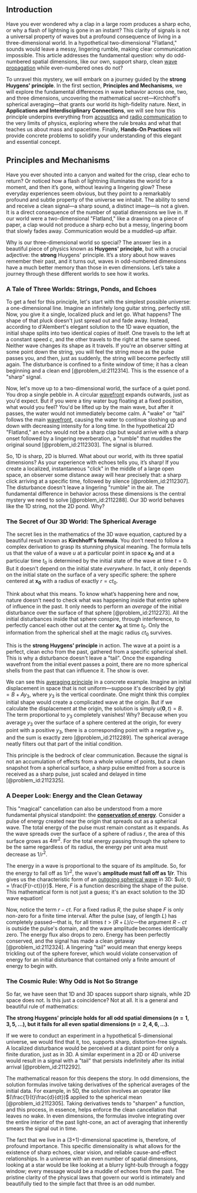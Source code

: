 ## Introduction
Have you ever wondered why a clap in a large room produces a sharp echo, or why a flash of lightning is gone in an instant? This clarity of signals is not a universal property of waves but a profound consequence of living in a three-dimensional world. In a hypothetical two-dimensional "Flatland," sounds would leave a messy, lingering rumble, making clear communication impossible. This article addresses the fundamental question: why do odd-numbered spatial dimensions, like our own, support sharp, clean [wave propagation](@article_id:143569) while even-numbered ones do not?

To unravel this mystery, we will embark on a journey guided by the **strong Huygens' principle**. In the first section, **Principles and Mechanisms**, we will explore the fundamental differences in wave behavior across one, two, and three dimensions, uncovering the mathematical secret—Kirchhoff's spherical averaging—that grants our world its high-fidelity nature. Next, in **Applications and Interdisciplinary Connections**, we will see how this principle underpins everything from [acoustics](@article_id:264841) and [radio communication](@article_id:270583) to the very limits of physics, exploring where the rule breaks and what that teaches us about mass and spacetime. Finally, **Hands-On Practices** will provide concrete problems to solidify your understanding of this elegant and essential concept.

## Principles and Mechanisms

Have you ever shouted into a canyon and waited for the crisp, clear echo to return? Or noticed how a flash of lightning illuminates the world for a moment, and then it’s gone, without leaving a lingering glow? These everyday experiences seem obvious, but they point to a remarkably profound and subtle property of the universe we inhabit. The ability to send and receive a clean signal—a sharp sound, a distinct image—is not a given. It is a direct consequence of the number of spatial dimensions we live in. If our world were a two-dimensional "Flatland," like a drawing on a piece of paper, a clap would not produce a sharp echo but a messy, lingering boom that slowly fades away. Communication would be a muddled-up affair.

Why is our three-dimensional world so special? The answer lies in a beautiful piece of physics known as **Huygens' principle**, but with a crucial adjective: the **strong** Huygens' principle. It’s a story about how waves remember their past, and it turns out, waves in odd-numbered dimensions have a much better memory than those in even dimensions. Let’s take a journey through these different worlds to see how it works.

### A Tale of Three Worlds: Strings, Ponds, and Echoes

To get a feel for this principle, let's start with the simplest possible universe: a one-dimensional line. Imagine an infinitely long guitar string, perfectly still. Now, you give it a single, localized pluck and let go. What happens? The shape of that pluck doesn't just spread out and fade away. Instead, according to d'Alembert's elegant solution to the 1D wave equation, the initial shape splits into two identical copies of itself. One travels to the left at a constant speed $c$, and the other travels to the right at the same speed. Neither wave changes its shape as it travels. If you're an observer sitting at some point down the string, you will feel the string move as the pulse passes you, and then, just as suddenly, the string will become perfectly still again. The disturbance is confined to a finite window of time; it has a clean beginning and a clean end [@problem_id:2112314]. This is the essence of a "sharp" signal.

Now, let's move up to a two-dimensional world, the surface of a quiet pond. You drop a single pebble in. A circular [wavefront](@article_id:197462) expands outwards, just as you'd expect. But if you were a tiny water bug floating at a fixed position, what would you feel? You'd be lifted up by the main wave, but after it passes, the water would not immediately become calm. A "wake" or "tail" follows the main [wavefront](@article_id:197462), causing the water to continue sloshing up and down with decreasing intensity for a long time. In the hypothetical 2D "Flatland," an echo would not be a sharp clap but would arrive with a sharp onset followed by a lingering reverberation, a "rumble" that muddles the original sound [@problem_id:2112303]. The signal is blurred.

So, 1D is sharp, 2D is blurred. What about our world, with its three spatial dimensions? As your experience with echoes tells you, it’s sharp! If you create a localized, instantaneous "click" in the middle of a large open space, an observer some distance away will hear precisely that: a sharp click arriving at a specific time, followed by silence [@problem_id:2112307]. The disturbance doesn't leave a lingering "rumble" in the air. The fundamental difference in behavior across these dimensions is the central mystery we need to solve [@problem_id:2112288]. Our 3D world behaves like the 1D string, not the 2D pond. Why?

### The Secret of Our 3D World: The Spherical Average

The secret lies in the mathematics of the 3D wave equation, captured by a beautiful result known as **Kirchhoff's formula**. You don’t need to follow a complex derivation to grasp its stunning physical meaning. The formula tells us that the value of a wave $u$ at a particular point in space $\mathbf{x_0}$ and at a particular time $t_0$ is determined by the initial state of the wave at time $t=0$. But it doesn't depend on the initial state *everywhere*. In fact, it only depends on the initial state on the surface of a very specific sphere: the sphere centered at $\mathbf{x_0}$ with a radius of exactly $r = ct_0$.

Think about what this means. To know what’s happening here and now, nature doesn't need to check what was happening inside that entire sphere of influence in the past. It only needs to perform an *average* of the initial disturbance over the surface of that sphere [@problem_id:2112273]. All the initial disturbances inside that sphere conspire, through interference, to perfectly cancel each other out at the center $\mathbf{x_0}$ at time $t_0$. Only the information from the spherical shell at the magic radius $ct_0$ survives.

This is the **strong Huygens' principle** in action. The wave at a point is a perfect, clean echo from the past, gathered from a specific spherical shell. This is why a disturbance doesn't leave a "tail". Once the expanding wavefront from the initial event passes a point, there are no more spherical shells from the past that can influence it. The show is over.

We can see this [averaging principle](@article_id:172588) in a concrete example. Imagine an initial displacement in space that is not uniform—suppose it's described by $g(\mathbf{y}) = B + A y_3$, where $y_3$ is the vertical coordinate. One might think this complex initial shape would create a complicated wave at the origin. But if we calculate the displacement at the origin, the solution is simply $u(\mathbf{0}, t) = B$. The term proportional to $y_3$ completely vanishes! Why? Because when you average $y_3$ over the surface of a sphere centered at the origin, for every point with a positive $y_3$, there is a corresponding point with a negative $y_3$, and the sum is exactly zero [@problem_id:2112289]. The spherical average neatly filters out that part of the initial condition.

This principle is the bedrock of clear communication. Because the signal is not an accumulation of effects from a whole volume of points, but a clean snapshot from a spherical surface, a sharp pulse emitted from a source is received as a sharp pulse, just scaled and delayed in time [@problem_id:2112325].

### A Deeper Look: Energy and the Clean Getaway

This "magical" cancellation can also be understood from a more fundamental physical standpoint: the **[conservation of energy](@article_id:140020)**. Consider a pulse of energy created near the origin that spreads out as a spherical wave. The total energy of the pulse must remain constant as it expands. As the wave spreads over the surface of a sphere of radius $r$, the area of this surface grows as $4\pi r^2$. For the total energy passing through the sphere to be the same regardless of its radius, the energy per unit area must decrease as $1/r^2$.

The energy in a wave is proportional to the square of its amplitude. So, for the energy to fall off as $1/r^2$, the wave's **amplitude must fall off as $1/r$**. This gives us the characteristic form of an [outgoing spherical wave](@article_id:201097) in 3D: $u(r, t) = \frac{F(r-ct)}{r}$. Here, $F$ is a function describing the shape of the pulse. This mathematical form is not just a guess; it's an exact solution to the 3D wave equation!

Now, notice the term $r-ct$. For a fixed radius $R$, the pulse shape $F$ is only non-zero for a finite time interval. After the pulse (say, of length $L$) has completely passed—that is, for all times $t \gt (R+L)/c$—the argument $R-ct$ is outside the pulse's domain, and the wave amplitude becomes identically zero. The energy flux also drops to zero. Energy has been perfectly conserved, and the signal has made a clean getaway [@problem_id:2112324]. A lingering "tail" would mean that energy keeps trickling out of the sphere forever, which would violate conservation of energy for an initial disturbance that contained only a finite amount of energy to begin with.

### The Cosmic Rule: Why Odd is Not So Strange

So far, we have seen that 1D and 3D spaces support sharp signals, while 2D space does not. Is this just a coincidence? Not at all. It is a general and beautiful rule of mathematics:

**The strong Huygens' principle holds for all odd spatial dimensions ($n=1, 3, 5, \dots$), but it fails for all even spatial dimensions ($n=2, 4, 6, \dots$).**

If we were to conduct an experiment in a hypothetical 5-dimensional universe, we would find that it, too, supports sharp, distortion-free signals. A localized disturbance would be perceived at a distant point for only a finite duration, just as in 3D. A similar experiment in a 2D or 4D universe would result in a signal with a "tail" that persists indefinitely after its initial arrival [@problem_id:2112292].

The mathematical reason for this deepens the story. In odd dimensions, the solution formulas involve taking derivatives of the spherical averages of the initial data. For example, in 5D, the solution involves an operator like $(\frac{1}{t}\frac{d}{dt})$ applied to the spherical mean [@problem_id:2112305]. Taking derivatives tends to "sharpen" a function, and this process, in essence, helps enforce the clean cancellation that leaves no wake. In even dimensions, the formulas involve integrating over the entire interior of the past light-cone, an act of averaging that inherently smears the signal out in time.

The fact that we live in a (3+1)-dimensional spacetime is, therefore, of profound importance. This specific dimensionality is what allows for the existence of sharp echoes, clear vision, and reliable cause-and-effect relationships. In a universe with an even number of spatial dimensions, looking at a star would be like looking at a blurry light-bulb through a foggy window; every message would be a muddle of echoes from the past. The pristine clarity of the physical laws that govern our world is intimately and beautifully tied to the simple fact that three is an odd number.